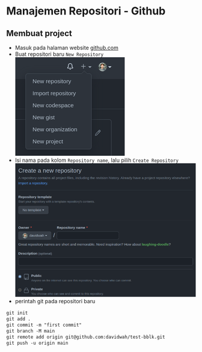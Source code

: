 # Manajemen Repositori - Github

## Membuat project
* Masuk pada halaman website [github.com](https://github.com/)
* Buat repositori baru `New Repository`  
![new-repository](/file/github/Screenshot%20from%202022-11-17%2000-02-45.png)
* Isi nama pada kolom `Repository name`, lalu pilih `Create Repository`  
![new-repository](/file/github/Screenshot%20from%202022-11-17%2000-04-39.png)
* perintah git pada repositori baru
```git
git init
git add .
git commit -m "first commit"
git branch -M main
git remote add origin git@github.com:davidwah/test-bblk.git
git push -u origin main
```
